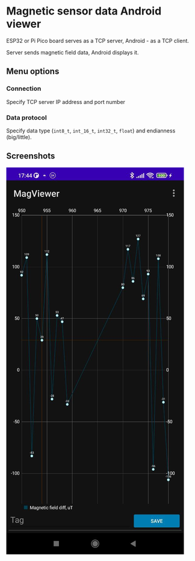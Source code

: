 # Magnetic sensor data Android viewer

ESP32 or Pi Pico board serves as a TCP server, Android - as a TCP client.

Server sends magnetic field data, Android displays it.

## Menu options

### Connection

Specify TCP server IP address and port number

### Data protocol

Specify data type (`int8_t`, `int_16_t`, `int32_t`, `float`) and endianness (big/little).

## Screenshots

![screenshot](./screenshots/screenshot.jpg)
